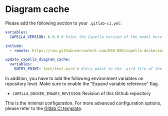 <!--
 ~ SPDX-FileCopyrightText: Copyright DB InfraGO AG and contributors
 ~ SPDX-License-Identifier: Apache-2.0
 -->

# Diagram cache

Please add the following section to your `.gitlab-ci.yml`:

```yaml
variables:
  CAPELLA_VERSION: 6.0.0 # Enter the Capella version of the model here

include:
  - remote: https://raw.githubusercontent.com/DSD-DBS/capella-dockerimages/${CAPELLA_DOCKER_IMAGES_REVISION}/ci-templates/gitlab/diagram-cache.yml

update_capella_diagram_cache:
  variables:
    ENTRY_POINT: test/test.aird # Entry point to the .aird file of the model (relative from root level of the repository)
```

In addition, you have to add the following environment variables on repository level.
Make sure to enable the "Expand variable reference" flag.

- `CAPELLA_DOCKER_IMAGES_REVISION`: Revision of this Github repository

This is the minimal configuration. For more advanced configuration options,
please refer to the [Gitlab CI template](https://github.com/DSD-DBS/capella-dockerimages/blob/main/ci-templates/gitlab/diagram-cache.yml).
